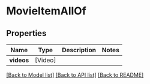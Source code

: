 # MovieItemAllOf

## Properties
Name | Type | Description | Notes
------------ | ------------- | ------------- | -------------
**videos** | [Video] |  | 

[[Back to Model list]](../README.md#documentation-for-models) [[Back to API list]](../README.md#documentation-for-api-endpoints) [[Back to README]](../README.md)


